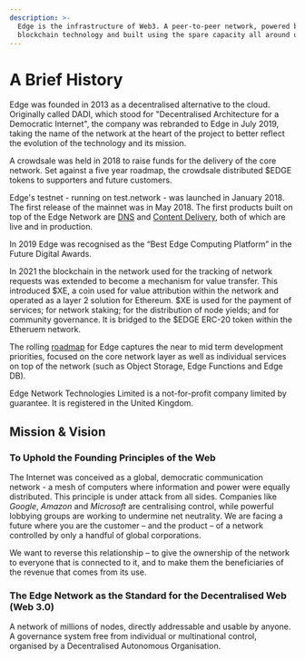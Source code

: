 ```yaml
---
description: >-
  Edge is the infrastructure of Web3. A peer-to-peer network, powered by
  blockchain technology and built using the spare capacity all around us.
---
```


# A Brief History

Edge was founded in 2013 as a decentralised alternative to the cloud. Originally called DADI, which stood for "Decentralised Architecture for a Democratic Internet", the company was rebranded to Edge in July 2019, taking the name of the network at the heart of the project to better reflect the evolution of the technology and its mission.

A crowdsale was held in 2018 to raise funds for the delivery of the core network. Set against a five year roadmap, the crowdsale distributed $EDGE tokens to supporters and future customers.

Edge's testnet - running on test.network - was launched in January 2018. The first release of the mainnet was in May 2018. The first products built on top of the Edge Network are [DNS](https://edge.network/en/dns) and [Content Delivery](https://edge.network/cdn), both of which are live and in production.

In 2019 Edge was recognised as the “Best Edge Computing Platform” in the Future Digital Awards.

In 2021 the blockchain in the network used for the tracking of network requests was extended to become a mechanism for value transfer. This introduced $XE, a coin used for value attribution within the network and operated as a layer 2 solution for Ethereum. $XE is used for the payment of services; for network staking; for the distribution of node yields; and for community governance. It is bridged to the $EDGE ERC-20 token within the Etheruem network.

The rolling [roadmap](https://github.com/edge/roadmap) for Edge captures the near to mid term development priorities, focused on the core network layer as well as individual services on top of the network \(such as Object Storage, Edge Functions and Edge DB\).

Edge Network Technologies Limited is a not-for-profit company limited by guarantee. It is registered in the United Kingdom.

## Mission & Vision

### To Uphold the Founding Principles of the Web

The Internet was conceived as a global, democratic communication network - a mesh of computers where information and power were equally distributed. This principle is under attack from all sides. Companies like _Google_, _Amazon_ and _Microsoft_ are centralising control, while powerful lobbying groups are working to undermine net neutrality. We are facing a future where you are the customer – and the product – of a network controlled by only a handful of global corporations.

We want to reverse this relationship – to give the ownership of the network to everyone that is connected to it, and to make them the beneficiaries of the revenue that comes from its use.

### The Edge Network as the Standard for the Decentralised Web \(Web 3.0\)

A network of millions of nodes, directly addressable and usable by anyone. A governance system free from individual or multinational control, organised by a Decentralised Autonomous Organisation.

